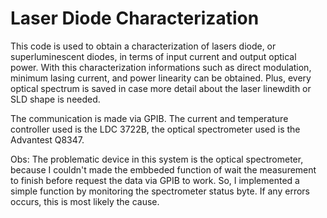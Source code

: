# Laser Diode Characterization

This code is used to obtain a characterization of lasers diode, or superluminescent diodes, in terms of input current and output optical power.
With this characterization informations such as direct modulation, minimum lasing current, and power linearity can be obtained. Plus, every optical spectrum is saved in case more detail about the laser linewdith or SLD shape is needed.

The communication is made via GPIB.
The current and temperature controller used is the LDC 3722B,
the optical spectrometer used is the Advantest Q8347.

Obs: The problematic device in this system is the optical spectrometer, because I couldn't made the embbeded function of wait the measurement to finish before request the data via GPIB to work. So, I implemented a simple function by monitoring the spectrometer status byte. If any errors occurs, this is most likely the cause.
